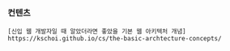 ### 컨텐츠
    [신입 웹 개발자일 때 알았더라면 좋았을 기본 웹 아키텍처 개념]
    https://kschoi.github.io/cs/the-basic-archtecture-concepts/